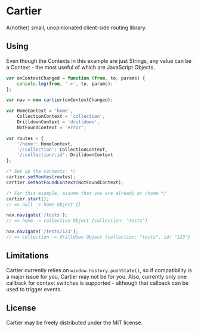 Cartier
=======
A(nother) small, unopinionated client-side routing library.

Using
-----
Even though the Contexts in this example are just Strings, any value can be a Context - the most useful of which are JavaScript Objects.
```js
var onContextChanged = function (from, to, params) {
    console.log(from, '->', to, params);
};

var nav = new cartier(onContextChanged);

var HomeContext = 'home',
    CollectionContext = 'collection',
    DrilldownContext = 'drilldown',
    NotFoundContext = 'error';

var routes = {
    '/home': HomeContext,
    '/:collection': CollectionContext,
    '/:collection/:id': DrilldownContext
};

/* Set up the contexts: */
cartier.setRoutes(routes);
cartier.setNotFoundContext(NotFoundContext);

/* For this example, assume that you are already at /home */
cartier.start();
// => null -> home Object {}

nav.navigate('/tests');
// => home -> collection Object {collection: "tests"}

nav.navigate('/tests/123');
// => collection -> drilldown Object {collection: "tests", id: "123"}
```

Limitations
-----------
Cartier currently relies on `window.history.pushState()`, so if compatibility is a major issue for you, Cartier may not be for you.
Also, currently only one callback for context switches is supported - although that callback can be used to trigger events.

License
-------
Cartier may be freely distributed under the MIT license.